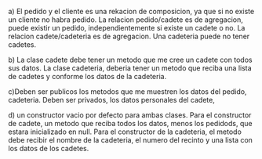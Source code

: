 a) El pedido y el cliente es una rekacion de composicion, ya que si no existe un cliente no habra pedido.
La relacion pedido/cadete es de agregacion, puede existir un pedido, independientemente si existe un cadete o no.
La relacion cadete/cadeteria es de agregacion. Una cadeteria puede no tener cadetes.

b) La clase cadete debe tener un metodo que me cree un cadete con todos sus datos.
La clase cadeteria, deberia tener un metodo que reciba una lista de cadetes y conforme los datos de la cadeteria.

c)Deben ser publicos los metodos que me muestren los datos del pedido, cadeteria. Deben ser privados, los datos personales del cadete, 

d) un constructor vacio por defecto para ambas clases. Para el constructor de cadete, un metodo que reciba todos los datos, menos los pedidods, que estara inicializado en null. Para el constructor de la cadeteria, el metodo debe recibir el nombre de la cadeteria, el numero del recinto y una lista con los datos de los cadetes.